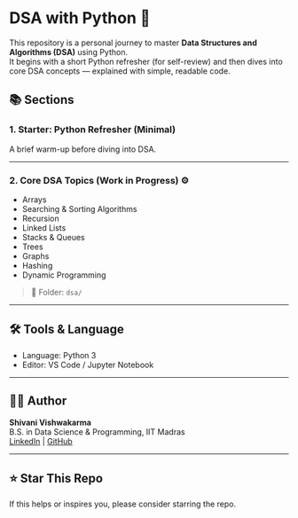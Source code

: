 # DSA with Python 🚀

This repository is a personal journey to master **Data Structures and Algorithms (DSA)** using Python.  
It begins with a short Python refresher (for self-review) and then dives into core DSA concepts — explained with simple, readable code.

## 📚 Sections

### 1. Starter: Python Refresher (Minimal)
A brief warm-up before diving into DSA.  


---

### 2. Core DSA Topics (Work in Progress) ⚙️
- Arrays
- Searching & Sorting Algorithms
- Recursion
- Linked Lists
- Stacks & Queues
- Trees
- Graphs
- Hashing
- Dynamic Programming

> 📁 Folder: `dsa/`

---

## 🛠 Tools & Language
- Language: Python 3
- Editor: VS Code / Jupyter Notebook

---

## 👩‍💻 Author
**Shivani Vishwakarma**  
B.S. in Data Science & Programming, IIT Madras  
[LinkedIn](https://www.linkedin.com/in/shivani-vishwakarma-25137028a) | [GitHub](https://github.com/shivanya-tech)

---

## ⭐️ Star This Repo
If this helps or inspires you, please consider starring the repo.



